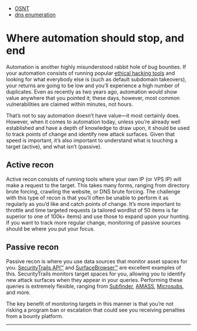 * [OSNT](osint.md)
* [dns enumeration](dnsenumeration.md)

# Where automation should stop, and end

Automation is another highly misunderstood rabbit hole of bug bounties. If your automation consists of running popular [ethical hacking tools](https://securitytrails.com/blog/best-ethical-hacking-tools) and looking for what everybody else is (such as default subdomain takeovers), your returns are going to be low and you’ll experience a high number of duplicates. Even as recently as two years ago, automation would show value anywhere that you pointed it; these days, however, most common vulnerabilities are claimed within minutes, not hours.

That’s not to say automation doesn’t have value—it most certainly does. However, when it comes to automation today, unless you’re already well established and have a depth of knowledge to draw upon, it should be used to track points of change and identify new attack surfaces. Given that speed is important, it’s also important to understand what is touching a target (active), and what isn’t (passive).

## Active recon

Active recon consists of running tools where your own IP (or VPS IP) will make a request to the target. This takes many forms, ranging from directory brute forcing, crawling the website, or DNS brute forcing. The challenge with this type of recon is that you’ll often be unable to perform it as regularly as you’d like and catch points of change. It’s more important to throttle and time targeted requests (a tailored wordlist of 50 items is far superior to one of 100k+ items) and use those to expand upon your hunting. If you want to track more regular change, monitoring of passive sources should be where you put your focus.

## Passive recon

Passive recon is where you use data sources that monitor asset spaces for you. [SecurityTrails API™](https://securitytrails.com/corp/api) and [SurfaceBrowser™](https://securitytrails.com/corp/surfacebrowser) are excellent examples of this. SecurityTrails monitors target spaces for you, allowing you to identify new attack surfaces when they appear in your queries. Performing these queries is extremely flexible, ranging from [Subfinder](https://securitytrails.com/blog/subfinder), [AMASS](https://securitytrails.com/blog/owasp-amass), [Microsubs](https://github.com/codingo/microsubs), and more.

The key benefit of monitoring targets in this manner is that you’re not risking a program ban or escalation that could see you receiving penalties from a bounty platform.

---
[1]: https://securitytrails.com/blog/the-most-misunderstood-element-recon